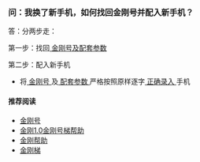 #### 

### 问：我换了新手机，如何找回金刚号并配入新手机？
答：分两步走：

第一步：找回[ 金刚号及配套参数 ](https://a2zitpro.github.io/web/getbackparameters)

第二步：配入新手机
- 将[ 金刚号 ](https://a2zitpro.github.io/web/kkid)及[ 配套参数 ](https://a2zitpro.github.io/web/parametersofkkid)严格按照原样逐字[ 正确录入 ]()手机

#### 推荐阅读
- [金刚号](https://a2zitpro.github.io/web/list_kkid)
- [金刚1.0金刚号梯帮助](https://a2zitpro.github.io/web/list_helpkkvpn1.0)
- [金刚帮助](https://a2zitpro.github.io/web/list_helpkkvpn)
- [金刚梯](https://a2zitpro.github.io/web/dlb)
